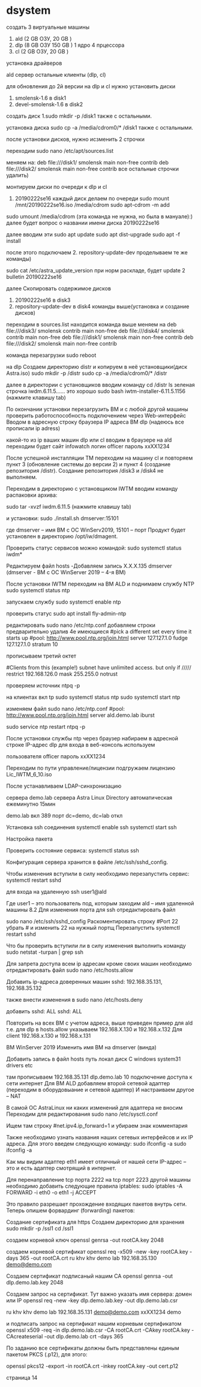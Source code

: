 # dsystem
создать 3 виртуальные машины
1) ald (2 GB ОЗУ, 20 GB )
2) dlp (8 GB ОЗУ 150 GB ) 1 ядро 4 прцессора
3) cl  (2 GB ОЗУ, 20 GB )

установка драйверов


ald сервер
остальные клиенты (dlp, cl)

для обновления до 2й версии на dlp
и cl нужно установить диски
1) smolensk-1.6 в disk1
2) devel-smolensk-1.6 в disk2

создать диск
1.sudo mkdir -p /disk1
также с остальными.

установка диска
sudo cp -a /media/cdrom0/* /disk1
также с остальными.

после установки дисков, нужно исзменить 2 строчки

переходим
sudo nano /etc/apt/sources.list

меняем на:
deb file:///disk1/ smolensk main non-free contrib
deb file:///disk2/ smolensk main non-free contrib
все остальные строчки удалить)

монтируем диски по очереди
к dlp и cl
1. 20190222se16
каждый диск делаем по очереди
sudo mount /mnt/20190222se16.iso /media/cdrom
sudo apt-cdrom -m add

sudo umount /media/cdrom (эта команда не нужна, но была в мануале):)
далее будет вопрос о названии имени диска
20190222se16

далее вводим эти
sudo apt update
sudo apt dist-upgrade
sudo apt -f install

после этого подключаем
2. repository-update-dev
проделываем те же команды)

sudo cat /etc/astra_update_version
при норм раскладе, будет
update 2
bulletin 20190222se16

далее
Скопировать содержимое дисков
1) 20190222se16 в disk3
2) repository-update-dev в disk4
команды выше(установка и создание дисков)

переходим в sources.list
находится команда выше
меняем на
deb file:///disk3/ smolensk contrib main non-free
deb file:///disk4/ smolensk contrib main non-free
deb file:///disk1/ smolensk main non-free contrib
deb file:///disk2/ smolensk main non-free contrib

команда перезагрузки sudo reboot

на dlp
Создаем директорию distr и копируем в неё установщики(диск Astra.iso)
sudo mkdir -p /distr
sudo cp -a /media/cdrom0/* /distr

далее в директории с установщиков вводим команду
cd /distr
ls
зеленая строчка iwdm.6.11.5...... это хорошо
sudo bash iwtm-installer-6.11.5.1156 (нажмите клавишу tab)


По окончании установки перезагрузить ВМ и с любой другой машины проверить работоспособность подключением через Web-интерфейс
Вводом в адресную строку браузера IP адреса ВМ dlp
(надеюсь все прописали ip adress)

какой-то из ip ваших машин dlp или cl
вводим в браузере на ald переходим
будет сайт infowatch
логин officer
пароль xxXX1234


После успешной инсталляции TM переходим на машину cl
и повторяем пункт 3 (обновление системы до версии 2)
и пункт 4 (создание репозитория /distr).
Создание репозитория /disk3 и /disk4 не выполняем.

Переходим в директорию с установщиком IWTM
вводим команду распаковки архива:

sudo tar -xvzf iwdm.6.11.5 (нажмите клавишу tab)

и установки:
sudo ./install.sh dmserver:15101
 
где dmserver – имя ВМ с ОС WinServ2019, 15101 – порт
Продукт будет установлен в директорию /opt/iw/dmagent.

Проверить статус сервисов можно командой:
sudo systemctl status iwdm*

Редактируем файл hosts
-Добавляем запись Х.Х.Х.135 dmserver
(dmserver -  ВМ с ОС WinServer 2019 – 4-я ВМ)


После установки IWTM переходим на ВМ ALD и поднимаем службу NTP
sudo systemctl status ntp

запускаем службу
sudo systemctl enable ntp

проверить статус
sudo apt install fly-admin-ntp

редактировать
sudo nano /etc/ntp.conf
добавляем строки предварительно удалив 4е имеющиеся
#pick a different set every time it starts up
#pool: <http://www.pool.ntp.org/join.html>
server 127.127.1.0
fudge 127.127.1.0 stratum 10

прописываем третий октет

#Clients from this (example!) subnet have unlimited access. but only if
/////
restrict 192.168.126.0 mask 255.255.0 notrust

проверяем источник
ntpq -p

на клиентах вкл tp
sudo systemctl status ntp
sudo systemctl start ntp

изменяем файл
sudo nano /etc/ntp.conf
#pool: <http://www.pool.ntp.org/join.html>
server ald.demo.lab iburst

sudo service ntp restart
ntpq -p

После установки службы ntp через браузер
набираем в адресной строке IP-адрес dlp
для входа в веб-консоль используем

пользователя officer
пароль xxXX1234

Переходим по пути управление/лицензии
подгружаем лицензию Lic_IWTM_6_10.iso


После устанавливаем LDAP-синхронизацию

сервера demo.lab
сервера Astra Linux Directory
автоматическая
ежеминутно 15мин

demo.lab
вкл
389 порт
dc=demo, dc=lab
откл



Установка ssh соединения
systemctl enable ssh
systemctl start ssh


Настройка пакета

Проверить состояние сервиса:
systemctl status ssh

Конфигурация сервера хранится в файле /etc/ssh/sshd_config.

Чтобы изменения вступили в силу необходимо перезапустить сервис:
systemctl restart sshd

для входа на удаленную
ssh user1@ald

Где user1 – это пользователь под, которым заходим
ald – имя удаленной машины
8.2 Для изменения порта для ssh отредактировать файл

sudo nano /etc/ssh/sshd_config
Раскоментировать строку #Port 22 убрать #  и изменить 22 на нужный портщ
Перезапустить systemctl restart sshd

Что бы проверить вступили ли
в силу изменения выполнить команду
sudo netstat -turpan | grep ssh

Для запрета доступа всем ip адресам
кроме своих машин необходимо отредактировать файл
sudo nano /etc/hosts.allow

Добавить ip-адреса доверенных машин
sshd: 192.168.35.131, 192.168.35.132

также внести изменения в
sudo nano /etc/hosts.deny

добавить sshd: ALL
sshd: ALL

Повторить на всех ВМ с учетом адреса, выше приведен пример для ald
т.е. для dlp в hosts.allow указываем 192.168.Х.130 и 192.168.х.132
Для client 192.168.х.130 и 192.168.х.131


ВМ WinServer 2019
Изменить имя ВМ на dmserver (винда)

Добавить запись в файл hosts путь локал диск C
windows
system31
drivers
etc

там прописываем
192.168.35.131 dlp.demo.lab
10 подключение доступа к сети интернет
Для ВМ ALD добавляем второй сетевой адаптер
(переходим в оборудовыание и сетевой адаптер)
И настраиваем другое – NAT

В самой ОС AstraLinux ни каких изменений для адаптера не вносим
Переходим для редактирования 
sudo nano /etc/sysctl.conf

Ищем там строку #net.ipv4.ip_forward=1
и убираем знак комментария

Также необходимо узнать названия наших сетевых интерфейсов и их IP адреса.
Для этого введем следующую команду: sudo ifconfig -a
sudo ifconfig -a

Как мы видим адаптер eth1
имеет отличный от нашей сети IP-адрес – это и есть адаптер
cмотрящий в интернет.

Для перенаправление tcp порта 2222
на tcp порт 2223 другой машины
необходимо добавить следующие правила iptables:
sudo iptables -A FORWARD -i eth0 -o eth1 -j ACCEPT

Это правило разрешает прохождение входящих пакетов внутрь сети.
Теперь опишем форвардинг (forwarding) пакетов:

Создание сертификата для https
Создаем директорию для хранения 
sudo mkdir -p /ssl1
cd /ssl1

создаем корневой ключ
openssl genrsa -out rootCA.key 2048

создаем корневой сертификат
openssl req -x509 -new -key rootCA.key -days 365 -out rootCA.crt
ru
khv
khv
demo
lab
192.168.35.130
demo@demo.com

Создаем сертификат подписаный нашим СА
openssl genrsa -out dlp.demo.lab.key 2048

Создаем запрос на сертификат.
Тут важно указать имя сервера: домен или IP
openssl req -new -key dlp.demo.lab.key -out dlp.demo.lab.csr

ru
khv
khv
demo
lab
192.168.35.131
demo@demo.com
xxXX1234
demo


и подписать запрос
на сертификат нашим корневым сертификатом
openssl x509 -req -in dlp.demo.lab.csr -CA rootCA.crt -CAkey rootCA.key -CAcreateserial -out dlp.demo.lab crt -days 365

По заданию все сертификаты
должны быть представлены единым пакетом PKCS (.p12), для этого:

openssl pkcs12 -export -in rootCA.crt -inkey rootCA.key -out cert.p12

страница 14
